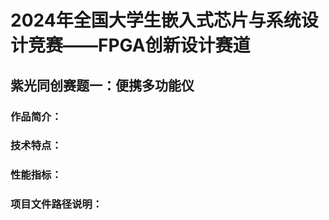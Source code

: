 # 2024年全国大学生嵌入式芯片与系统设计竞赛——FPGA创新设计赛道
## 紫光同创赛题一：便携多功能仪
### 作品简介：

### 技术特点：


### 性能指标：

### 项目文件路径说明：
